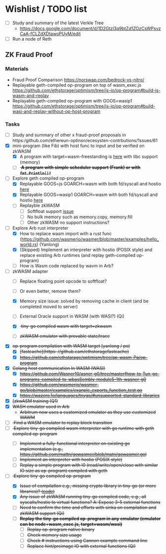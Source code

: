 # Wishlist / TODO list

- [ ] Study and summary of the latest Verkle Tree
  - https://docs.google.com/document/d/1D2GtzI3q9btZd1ZOzCsWPsvzCaA-fCLZdXDtawoPUyM/edit
- [ ] Run a node of Reth

## ZK Fraud Proof

### Materials

- Fraud Proof Comparison https://norswap.com/bedrock-vs-nitro/
- Replayable geth-compiled op-program on top of wasm_exec.js https://github.com/ethstorage/optimism/tree/js-io/op-program#build-js-wasm-and-replay
- Replayable geth-compiled op-program with GOOS=wasip1 https://github.com/ethstorage/optimism/tree/js-io/op-program#build-wasi-and-replay-without-op-host-program

### Tasks
- [ ] Study and summary of other x fraud-proof proposals in https:/github.com/ethereun-optinsn/ecesysten-contrbutions/1ssues/61
- [x] mini-program (like Fib) with host func to input and be verified on zkWASM
  - [x] A program with target=wasm-freestanding is [here](https://github.com/LiuJiazheng/go-to-wasm-example) with libc support (memory)
  - [ ] <strike> **A program with simple scheduler support (Frank) or with `fmt.Println()?`** </strike>
- [ ] Explore geth compiled op-program
  - [x] Replayable GOOS=js GOARCH=wasm with both fd/syscall and hostio [here](https://github.com/ethstorage/optimism/tree/js-io/op-program#build-js-wasm-and-replay)
  - [x] Replayable GOOS=wasip1 GOARCH=wasm with both fd/syscall and hostio [here](https://github.com/ethstorage/optimism/tree/js-io/op-program#build-wasi-and-replay-without-op-host-program)
  - [ ] Replayble zkWASM
    - [ ] Softfloat support [issue](https://github.com/golang/go/issues/62470)
    - [ ] No bulk memory such as memory.copy, memory.fill
    - [ ] Other zkWASM no support instructions?
- [ ] Explore Arb rust interpreter
  - [x] How to replace wasm import with a rust func (https://github.com/wasmerio/wasmer/blob/master/examples/hello_world.rs) (Yanlong)
  - [x] (Skipped) Implement an interpreter with hostio (POSIX style) and replace existing Arb runtimes (and replay geth-compiled op-program)
  - [ ] How is Wasm code replaced by wavm in Arb?
- [ ] zkWASM adapter
  - [ ] Replace floating point opcode to softfloat?
  - [ ] Or even better, remove them?
  - [x] Memory size issue: solved by removing cache in client (and be completed moved to server)
  - [ ] External Oracle support in WASM (with WASI?) (Qi)
  - [x] <strike> tiny-go compiled wasm with target=zkwasm
  - [ ] zkWASM emulator with provable state/trace


- [x] op-program compilation with WASM target [yanlong / po)
  - [x] [fastcache](https: //github.cam/ethstoragefastcache)
  - [x] https://github.cam/ethstarage/optimism/tree/ap-wasm-Pa/op-program
- [x] Golang host communication In WASM (WASI)
  - [x] https://github.com/Wasner10/asner-g0/tree/masterfhow-to-Tun-go-programs-compiled-to-wbasSembly-module5-1th-wasner-g0
  - [x] https://github.com/wasmerio/wasmer-go/blob/master/examples/exanple_exports_function_test.go
  - [x] https://wazero.1o/languages/tnygo/#unsupported-standard-libraries
- [x] [zkwASM training (Q1)
- [x] WASH emulator used in Arb
  - Arbitrum now uses a customized emulator as they use customized WAWM
- [ ] <strike> Find a WASM emulator to replay block transition </strike>
- [ ] <strike> Explore tiny-go compiled wasm interpreter with go runtime with geth compiled op-program
  - [ ] Implement a fully-functional interpreter on existing go implementation (e.g., https://github.com/mattn/gowasmer/blob/matn/gowasmer.go)
  - [ ] Implement an interpreter with hostio (POSIX style)
  - [ ] Replay a simple program with I0 (read/write/open/close with similar IO size as op-program) compiled with geth
- [ ] <strike> Explore tiny-go compiled op-program
  - [x] Issue of compilatlon e.g., missing crypto library in tiny-go (or more libraries)?  ([code]([url](https://github.com/ethstorage/optimism/pull/5)))
  - [x] Any issue of zkWASM running tiny-go compiled code, e.g., all syscalls/hostio to virtual functions? A: Expose 3-5 external functions
  - [ ] Need to confirm the time and efforts with sinka on compilation and zkWASM support (Qi)
  - [ ] **Replay the tiny-go compiled op-program in any emulator (emulator can be node+wasm_exec.js, target=wasm/wasi)**
    - [ ] Replay op-program native binary
    - [ ] Check memory size usage
    - [ ] Check # instructions using Cannon example command line
    - [ ] Replace hint/preimage IO with external functions (Qi)
